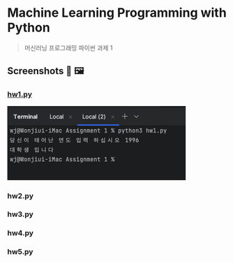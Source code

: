 Machine Learning Programming with Python
===
>머신러닝 프로그래밍 파이썬 과제 1
## Screenshots 📸 🖼
### [hw1.py](hw1.py)
![](img/hw1.png)

### hw2.py

### hw3.py

### hw4.py

### hw5.py